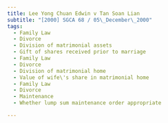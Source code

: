 ```yaml
---
title: Lee Yong Chuan Edwin v Tan Soan Lian 
subtitle: "[2000] SGCA 68 / 05\_December\_2000"
tags:
  - Family Law
  - Divorce
  - Division of matrimonial assets
  - Gift of shares received prior to marriage
  - Family Law
  - Divorce
  - Division of matrimonial home
  - Value of wife\'s share in matrimonial home
  - Family Law
  - Divorce
  - Maintenance
  - Whether lump sum maintenance order appropriate

---
```


